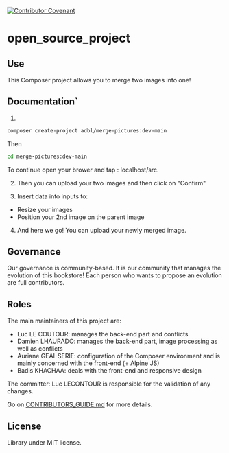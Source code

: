 [![Contributor Covenant](https://img.shields.io/badge/Contributor%20Covenant-2.1-4baaaa.svg)](CODE_OF_CONDUCT.md)
# open_source_project
## Use
This Composer project allows you to merge two images into one!

## Documentation`

1.  
```bash
composer create-project adbl/merge-pictures:dev-main
````
Then

```bash
cd merge-pictures:dev-main
````
To continue open your brower and tap : localhost/src.

2. Then you can upload your two images and then click on "Confirm"

3. Insert data into inputs to:
- Resize your images
- Position your 2nd image on the parent image

4. And here we go! You can upload your newly merged image.

## Governance
Our governance is community-based. It is our community that manages the evolution of this bookstore!
Each person who wants to propose an evolution are full contributors.
## Roles
The main maintainers of this project are:
- Luc LE COUTOUR: manages the back-end part and conflicts
- Damien LHAURADO: manages the back-end part, image processing as well as conflicts
- Auriane GEAI-SERIE: configuration of the Composer environment and is mainly concerned with the front-end (+ Alpine JS)
- Badis KHACHAA: deals with the front-end and responsive design

The committer: Luc LECONTOUR is responsible for the validation of any changes.

Go on <a href="https://github.com/bref1306/open_source_project/blob/main/CONTRIBUTORS_GUIDE.md" target="_blank">CONTRIBUTORS_GUIDE.md</a> for more details.
## License
Library under MIT license.

